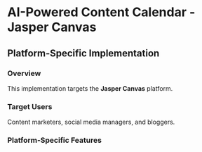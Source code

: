 # AI-Powered Content Calendar - Jasper Canvas

## Platform-Specific Implementation

### Overview
This implementation targets the **Jasper Canvas** platform.

### Target Users
Content marketers, social media managers, and bloggers.

### Platform-Specific Features
